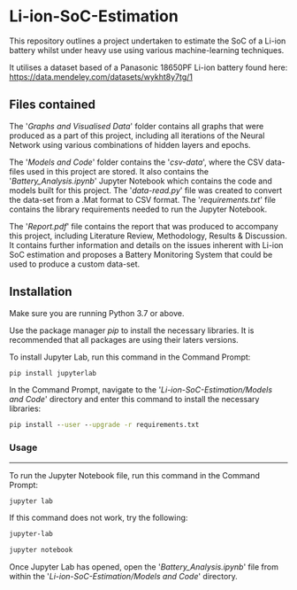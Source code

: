 # Li-ion-SoC-Estimation

This repository outlines a project undertaken to estimate the SoC of a Li-ion battery whilst under heavy use using various machine-learning techniques.

It utilises a dataset based of a Panasonic 18650PF Li-ion battery found here: https://data.mendeley.com/datasets/wykht8y7tg/1

## Files contained


The '*Graphs and Visualised Data*' folder contains all graphs that were produced as a part of this project, including all iterations of the Neural Network using various combinations of hidden layers and epochs.

The '*Models and Code*' folder contains the '*csv-data*', where the CSV data-files used in this project are stored. It also contains the '*Battery_Analysis.ipynb*' Jupyter Notebook which contains the code and models built for this project. The '*data-read.py*' file was created to convert the data-set from a .Mat format to CSV format. The '*requirements.txt*' file contains the library requirements needed to run the Jupyter Notebook.

The '*Report.pdf*' file contains the report that was produced to accompany this project, including Literature Review, Methodology, Results & Discussion. It contains further information and details on the issues inherent with Li-ion SoC estimation and proposes a Battery Monitoring System that could be used to produce a custom data-set.

## Installation

Make sure you are running Python 3.7 or above.

Use the package manager *pip* to install the necessary libraries. It is recommended that all packages are using their laters versions.

To install Jupyter Lab, run this command in the Command Prompt:

```cmd
pip install jupyterlab
```
In the Command Prompt, navigate to the '*Li-ion-SoC-Estimation/Models and Code*' directory and enter this command to install the necessary libraries:

```cmd
pip install --user --upgrade -r requirements.txt
```

### Usage
---
To run the Jupyter Notebook file, run this command in the Command Prompt:

```cmd
jupyter lab
```

If this command does not work, try the following:

```cmd
jupyter-lab
```

```cmd
jupyter notebook
```

Once Jupyter Lab has opened, open the '*Battery_Analysis.ipynb*' file from within the '*Li-ion-SoC-Estimation/Models and Code*' directory.
